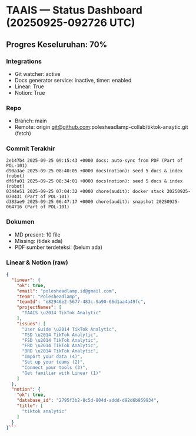 # TAAIS — Status Dashboard (20250925-092726 UTC)

## Progres Keseluruhan: **70%**

### Integrations
- Git watcher: active
- Docs generator service: inactive, timer: enabled
- Linear: True
- Notion: True

### Repo
- Branch: main
- Remote: origin	git@github.com:polesheadlamp-collab/tiktok-anaytic.git (fetch)

### Commit Terakhir
```
2e147b4 2025-09-25 09:15:43 +0000 docs: auto-sync from PDF (Part of POL-101)
d90a3ae 2025-09-25 08:40:05 +0000 docs(notion): seed 5 docs & index (robot)
df6fa01 2025-09-25 08:34:01 +0000 docs(notion): seed 5 docs & index (robot)
0344e51 2025-09-25 07:04:32 +0000 chore(audit): docker stack 20250925-070431 (Part of POL-101)
d383ae9 2025-09-25 06:47:17 +0000 chore(audit): snapshot 20250925-064716 (Part of POL-101)
```

### Dokumen
- MD present: 10 file
- Missing: (tidak ada)
- PDF sumber terdeteksi: (belum ada)

### Linear & Notion (raw)
```json
{
  "linear": {
    "ok": true,
    "email": "polesheadlamp.id@gmail.com",
    "team": "Polesheadlamp",
    "teamId": "e82946e2-5677-483c-9a90-66d1aa4a49fc",
    "projectNames": [
      "TAAIS \u2014 TikTok Analytic"
    ],
    "issues": [
      "User Guide \u2014 TikTok Analytic",
      "TSD \u2014 TikTok Analytic",
      "FSD \u2014 TikTok Analytic",
      "FRD \u2014 TikTok Analytic",
      "BRD \u2014 TikTok Analytic",
      "Import your data (4)",
      "Set up your teams (2)",
      "Connect your tools (3)",
      "Get familiar with Linear (1)"
    ]
  },
  "notion": {
    "ok": true,
    "database_id": "2795f3b2-8c5d-804d-addd-d92d6b959934",
    "title": [
      "tiktok analytic"
    ]
  }
}```
